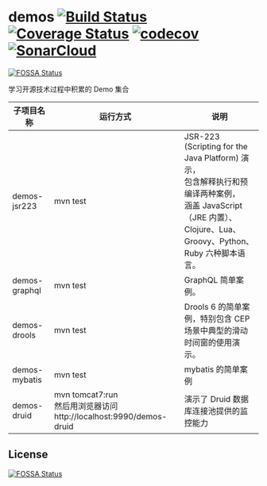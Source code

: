 # demos [![Build Status](https://travis-ci.org/han-feng/demos.svg?branch=master)](https://travis-ci.org/han-feng/demos) [![Coverage Status](https://coveralls.io/repos/han-feng/demos/badge.png?branch=master)](https://coveralls.io/r/han-feng/demos?branch=master) [![codecov](https://codecov.io/gh/han-feng/demos/branch/master/graph/badge.svg)](https://codecov.io/gh/han-feng/demos) [![SonarCloud](https://sonarcloud.io/api/project_badges/measure?project=demos%3Ademos&metric=alert_status)](https://sonarcloud.io/dashboard?id=demos%3Ademos)[![FOSSA Status](https://app.fossa.io/api/projects/git%2Bgithub.com%2Fhan-feng%2Fdemos.svg?type=shield)](https://app.fossa.io/projects/git%2Bgithub.com%2Fhan-feng%2Fdemos?ref=badge_shield)


学习开源技术过程中积累的 Demo 集合

| 子项目名称    | 运行方式                                                                | 说明                                                                                                                                                                     |
| ------------- | ----------------------------------------------------------------------- | ------------------------------------------------------------------------------------------------------------------------------------------------------------------------ |
| demos-jsr223  | mvn test                                                                | JSR-223 (Scripting for the Java Platform) 演示， <br> 包含解释执行和预编译两种案例， <br> 涵盖 JavaScript（JRE 内置）、Clojure、Lua、Groovy、Python、Ruby 六种脚本语言。 |
| demos-graphql | mvn test                                                                | GraphQL 简单案例。                                                                                                                                                       |
| demos-drools  | mvn test                                                                | Drools 6 的简单案例，特别包含 CEP 场景中典型的滑动时间窗的使用演示。                                                                                                     |
| demos-mybatis | mvn test                                                                | mybatis 的简单案例                                                                                                                                                       |
| demos-druid   | mvn tomcat7:run <br> 然后用浏览器访问 http://localhost:9990/demos-druid | 演示了 Druid 数据库连接池提供的监控能力                                                                                                                                  |


## License
[![FOSSA Status](https://app.fossa.io/api/projects/git%2Bgithub.com%2Fhan-feng%2Fdemos.svg?type=large)](https://app.fossa.io/projects/git%2Bgithub.com%2Fhan-feng%2Fdemos?ref=badge_large)